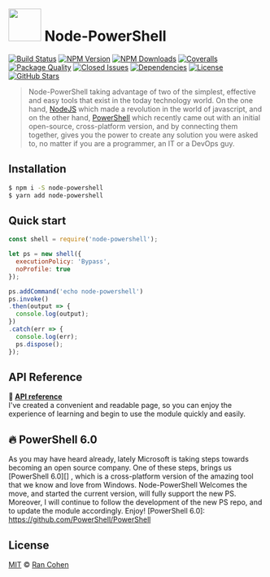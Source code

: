 <img height="64" width="64" src="https://raw.githubusercontent.com/rannn505/node-powershell/master/assets/node-powershell3-1-0.png"> Node-PowerShell
===

<a href="https://travis-ci.org/rannn505/node-powershell"><img src="https://img.shields.io/travis/rannn505/node-powershell.svg?style=flat-square" alt="Build Status"></a>
<a href="https://www.npmjs.com/package/node-powershell"><img src="https://img.shields.io/npm/v/node-powershell.svg?style=flat-square" alt="NPM Version"></a>
<a href="https://npm-stat.com/charts.html?package=node-powershell"><img src="https://img.shields.io/npm/dt/node-powershell.svg?style=flat-square" alt="NPM Downloads"></a>
<a href="https://coveralls.io/github/rannn505/node-powershell"><img src="https://img.shields.io/coveralls/rannn505/node-powershell.svg?style=flat-square" alt="Coveralls"></a>
<a href="http://packagequality.com/#?package=node-powershell"><img src="http://npm.packagequality.com/shield/node-powershell.svg?style=flat-square" alt="Package Quality"></a>
<a href="https://github.com/rannn505/node-powershell/issues?q=is%3Aissue+is%3Aclosed"><img src="https://img.shields.io/github/issues-closed-raw/rannn505/node-powershell.svg?style=flat-square" alt="Closed Issues"></a>
<a href="https://david-dm.org/rannn505/node-powershell"><img src="https://img.shields.io/david/rannn505/node-powershell.svg?style=flat-square" alt="Dependencies"></a>
<a href="https://github.com/rannn505/node-powershell/blob/master/LICENSE"><img src="https://img.shields.io/github/license/rannn505/node-powershell.svg?style=flat-square" alt="License"></a>
<a href="https://github.com/rannn505/node-powershell/stargazers"><img src="https://img.shields.io/github/stars/rannn505/node-powershell.svg?style=social&label=Star" alt=" GitHub Stars"></a>

>  Node-PowerShell taking advantage of two of the simplest, effective and easy tools that exist in the today technology world.
On the one hand, <a href="https://nodejs.org/en/">NodeJS</a> which made a revolution in the world of javascript,
and on the other hand, <a href="https://github.com/PowerShell/PowerShell">PowerShell</a> which recently came out with an initial open-source, cross-platform version,
and by connecting them together, gives you the power to create any solution you were asked to, no matter if you are a programmer, an IT or a DevOps guy.

## Installation
```bash
$ npm i -S node-powershell
$ yarn add node-powershell
```

## Quick start
```javascript
const shell = require('node-powershell');

let ps = new shell({
  executionPolicy: 'Bypass',
  noProfile: true
});

ps.addCommand('echo node-powershell')
ps.invoke()
.then(output => {
  console.log(output);
})
.catch(err => {
  console.log(err);
  ps.dispose();
});
```


## API Reference
**:memo: [API reference](http://cdn.rawgit.com/rannn505/node-powershell/1523054e/docs/docs.html)**<br/>
I've created a convenient and readable page, so you can enjoy the experience of learning and begin to use the module quickly and easily.


## :fire: PowerShell 6.0
As you may have heard already, lately Microsoft is taking steps towards becoming an open source company.
One of these steps, brings us [PowerShell 6.0][] , which is a cross-platform version of the amazing tool that we know and love from Windows.
Node-PowerShell Welcomes the move, and started the current version, will fully support the new PS.
Moreover, I will continue to follow the development of the new PS repo, and to update the module accordingly. Enjoy!
[PowerShell 6.0]: https://github.com/PowerShell/PowerShell


## License

  [MIT](LICENSE) © [Ran Cohen](https://github.com/rannn505)
